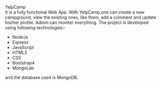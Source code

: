 YelpCamp <br>
It is a fully functional Web App.
With YelpCamp,one can create a new campground, view the existing ones, like them, add a comment and update his/her profile. Admin can moniter everything.
The project is developed using following technologies:-
<ul> 
     <li>NodeJs</li>
     <li>Express</li>
     <li>JavaScript</li>
     <li>HTML5</li>
     <li>CSS</li>
     <li>Bootstrap4</li>
     <li>MongoLab</li>
</ul>     
and the database used is MongoDB.
